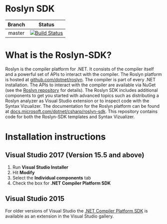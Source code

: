 # Roslyn SDK

| Branch | Status |
|:------:|:------:|
|master|[![Build Status](https://dnceng.visualstudio.com/public/_apis/build/status/dotnet/roslyn-sdk/public-CI)](https://dnceng.visualstudio.com/public/_build/latest?definitionId=137)|

# What is the Roslyn-SDK?

Roslyn is the compiler platform for .NET. It consists of the compiler itself and a powerful set of APIs to interact with the compiler. The Roslyn platform is hosted at [github.com/dotnet/roslyn](https://github.com/dotnet/roslyn). The compiler is part of every .NET installation. The APIs to interact with the compiler are available via NuGet (see the [Roslyn repository](https://github.com/dotnet/roslyn) for details). The Roslyn SDK includes additional components to get you started with advanced topics such as distributing a Roslyn analyzer as Visual Studio extension or to inspect code with the Syntax Vizualizer. The documentation for the Roslyn platform can be found at [docs.microsoft.com/dotnet/csharp/roslyn-sdk](https://docs.microsoft.com/dotnet/csharp/roslyn-sdk). This repository contains code for both the Roslyn-SDK templates and Syntax Vizualizer.

# Installation instructions

## Visual Studio 2017 (Version 15.5 and above)

1. Run **Visual Studio Installer**
2. Hit **Modify**
3. Select the **Individual components** tab
4. Check the box for **.NET Compiler Platform SDK**

## Visual Studio 2015

For older versions of Visual Studio the [.NET Compiler Platform SDK](https://visualstudiogallery.msdn.microsoft.com/2ddb7240-5249-4c8c-969e-5d05823bcb89) is available as an extension in the Visual Studio gallery.
